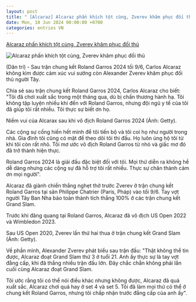```yaml
---
layout: post
title: " [Alcaraz] Alcaraz phấn khích tột cùng, Zverev khâm phục đối thủ"
date: Mon, 10 Jun 2024 00:00:00 +0700
categories: entries VN
---
```

[Alcaraz phấn khích tột cùng, Zverev khâm phục đối thủ](https://dantri.com.vn/the-thao/alcaraz-phan-khich-tot-cung-zverev-kham-phuc-doi-thu-20240610063939279.htm)

![Alcaraz phấn khích tột cùng, Zverev khâm phục đối thủ](https://cdnphoto.dantri.com.vn/8EJrh_ce71EeMrG71320jvDbxb8=/zoom/1200_630/2024/06/10/alcarazzverev-crop-1717976240057.jpeg)

(Dân trí) - Sau trận chung kết Roland Garros 2024 tối 9/6, Carlos Alcaraz không kìm được cảm xúc vui sướng còn Alexander Zverev khâm phục đối thủ người Tây.

Chia sẻ sau trận chung kết Roland Garros 2024, Carlos Alcaraz cho biết: "Tôi đã chơi xuất sắc trong một tháng qua, dù bị chấn thương hành hạ. Tôi không tập luyện nhiều khi đến với Roland Garros, nhưng đội ngũ y tế của tôi đã giúp tôi rất nhiều. Tôi thực sự biết ơn họ.

Niềm vui của Alcarax sau khi vô địch Roland Garros 2024 (Ảnh: Getty).

Các cộng sự cống hiến hết mình để tôi tiến bộ và tôi coi họ như người trong nhà. Gia đình tôi cũng có mặt để theo dõi tôi thi đấu. Họ luôn ủng hộ tôi từ khi tôi còn rất nhỏ. Tôi mơ ước vô địch Roland Garros từ nhỏ và giấc mơ đó đã trở thành hiện thực.

Roland Garros 2024 là giải đấu đặc biệt đối với tôi. Mọi thứ diễn ra không hề dễ dàng nhưng các cộng sự đã hỗ trợ tôi rất nhiều. Thực sự chân thành cảm ơn mọi người".

Alcaraz đã giành chiến thắng nghẹt thở trước Zverev ở trận chung kết Roland Garros tại sân Philippe Chatrier (Paris, Pháp) vào tối 9/6. Tay vợt người Tây Ban Nha bảo toàn thành tích thắng 100% ở các trận chung kết Grand Slam.

Trước khi đăng quang tại Roland Garros, Alcaraz đã vô địch US Open 2022 và Wimbledon 2023.

Sau US Open 2020, Zverev lần thứ hai thua ở trận chung kết Grand Slam (Ảnh: Getty).

Về phần mình, Alexander Zverev phát biểu sau trận đấu: "Thật không thể tin được, Alcaraz đoạt Grand Slam thứ 3 ở tuổi 21. Anh ấy thực sự là tay vợt đẳng cấp, khi đã thắng nhiều trận đấu lớn. Đây chắc chắn không phải lần cuối cùng Alcaraz đoạt Grand Slam.

Tôi ước rằng tôi có thể nói điều khác nhưng không được, Alcaraz đã quá xuất sắc. Alcaraz chơi quá hay ở set 4 và set 5. Tôi đã làm mọi thứ có thể ở chung kết Roland Garros, nhưng tôi chấp nhận trước đẳng cấp của anh ấy".

